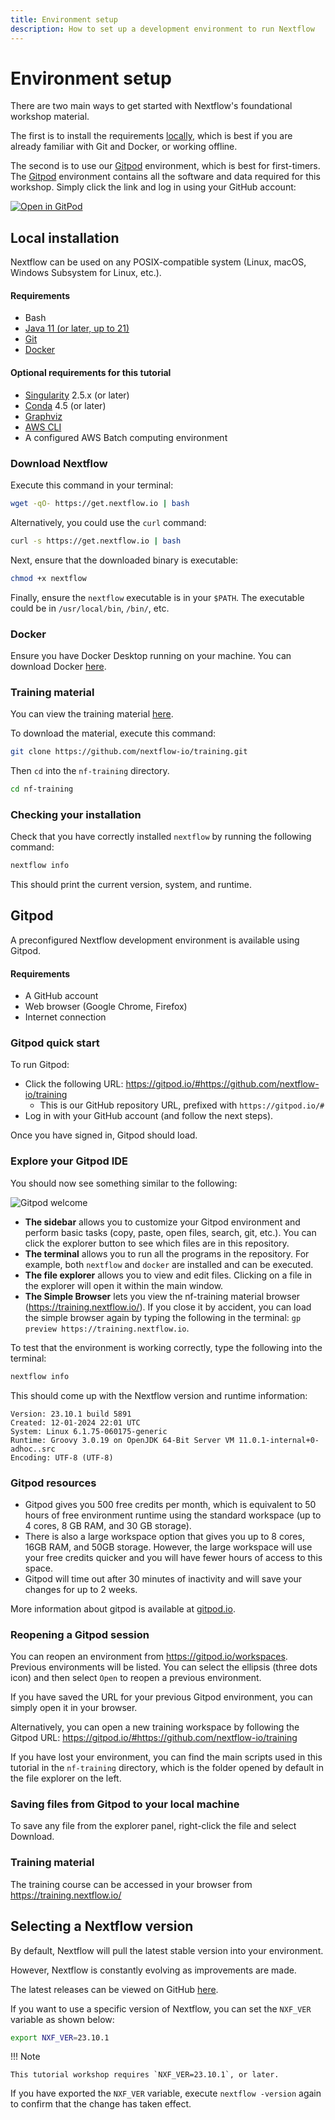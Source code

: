 ```yaml
---
title: Environment setup
description: How to set up a development environment to run Nextflow
---
```


# Environment setup

There are two main ways to get started with Nextflow's foundational workshop material.

The first is to install the requirements [locally](#local-installation), which is best if you are already familiar with Git and Docker, or working offline.

The second is to use our [Gitpod](#gitpod) environment, which is best for first-timers. The [Gitpod](#gitpod) environment contains all the software and data required for this workshop. Simply click the link and log in using your GitHub account:

[![Open in GitPod](https://img.shields.io/badge/Gitpod-%20Open%20in%20Gitpod-908a85?logo=gitpod)](https://gitpod.io/#https://github.com/nextflow-io/training)

## Local installation

Nextflow can be used on any POSIX-compatible system (Linux, macOS, Windows Subsystem for Linux, etc.).

#### Requirements

-   Bash
-   [Java 11 (or later, up to 21)](https://www.oracle.com/technetwork/java/javase/downloads/index.html)
-   [Git](https://git-scm.com/)
-   [Docker](https://docs.docker.com/get-docker/)

#### Optional requirements for this tutorial

-   [Singularity](https://github.com/sylabs/singularity) 2.5.x (or later)
-   [Conda](https://conda.io/) 4.5 (or later)
-   [Graphviz](http://www.graphviz.org/)
-   [AWS CLI](https://aws.amazon.com/cli/)
-   A configured AWS Batch computing environment

### Download Nextflow

Execute this command in your terminal:

```bash
wget -qO- https://get.nextflow.io | bash
```

Alternatively, you could use the `curl` command:

```bash
curl -s https://get.nextflow.io | bash
```

Next, ensure that the downloaded binary is executable:

```bash
chmod +x nextflow
```

Finally, ensure the `nextflow` executable is in your `$PATH`. The executable could be in `/usr/local/bin`, `/bin/`, etc.

### Docker

Ensure you have Docker Desktop running on your machine. You can download Docker [here](https://docs.docker.com/get-docker/).

### Training material

You can view the training material [here](https://training.nextflow.io/).

To download the material, execute this command:

```bash
git clone https://github.com/nextflow-io/training.git
```

Then `cd` into the `nf-training` directory.

```bash
cd nf-training
```

### Checking your installation

Check that you have correctly installed `nextflow` by running the following command:

```bash
nextflow info
```

This should print the current version, system, and runtime.

## Gitpod

A preconfigured Nextflow development environment is available using Gitpod.

#### Requirements

-   A GitHub account
-   Web browser (Google Chrome, Firefox)
-   Internet connection

### Gitpod quick start

To run Gitpod:

-   Click the following URL: <https://gitpod.io/#https://github.com/nextflow-io/training>
    -   This is our GitHub repository URL, prefixed with `https://gitpod.io/#`
-   Log in with your GitHub account (and follow the next steps).

Once you have signed in, Gitpod should load.

### Explore your Gitpod IDE

You should now see something similar to the following:

![Gitpod welcome](img/gitpod.welcome.png)

-   **The sidebar** allows you to customize your Gitpod environment and perform basic tasks (copy, paste, open files, search, git, etc.). You can click the explorer button to see which files are in this repository.
-   **The terminal** allows you to run all the programs in the repository. For example, both `nextflow` and `docker` are installed and can be executed.
-   **The file explorer** allows you to view and edit files. Clicking on a file in the explorer will open it within the main window.
-   **The Simple Browser** lets you view the nf-training material browser (<https://training.nextflow.io/>). If you close it by accident, you can load the simple browser again by typing the following in the terminal: `gp preview https://training.nextflow.io`.

To test that the environment is working correctly, type the following into the terminal:

```bash
nextflow info
```

This should come up with the Nextflow version and runtime information:

```console
Version: 23.10.1 build 5891
Created: 12-01-2024 22:01 UTC
System: Linux 6.1.75-060175-generic
Runtime: Groovy 3.0.19 on OpenJDK 64-Bit Server VM 11.0.1-internal+0-adhoc..src
Encoding: UTF-8 (UTF-8)
```

### Gitpod resources

-   Gitpod gives you 500 free credits per month, which is equivalent to 50 hours of free environment runtime using the standard workspace (up to 4 cores, 8 GB RAM, and 30 GB storage).
-   There is also a large workspace option that gives you up to 8 cores, 16GB RAM, and 50GB storage. However, the large workspace will use your free credits quicker and you will have fewer hours of access to this space.
-   Gitpod will time out after 30 minutes of inactivity and will save your changes for up to 2 weeks.

More information about gitpod is available at [gitpod.io](https://www.gitpod.io).

### Reopening a Gitpod session

You can reopen an environment from <https://gitpod.io/workspaces>. Previous environments will be listed. You can select the ellipsis (three dots icon) and then select `Open` to reopen a previous environment.

If you have saved the URL for your previous Gitpod environment, you can simply open it in your browser.

Alternatively, you can open a new training workspace by following the Gitpod URL: <https://gitpod.io/#https://github.com/nextflow-io/training>

If you have lost your environment, you can find the main scripts used in this tutorial in the `nf-training` directory, which is the folder opened by default in the file explorer on the left.

### Saving files from Gitpod to your local machine

To save any file from the explorer panel, right-click the file and select Download.

### Training material

The training course can be accessed in your browser from <https://training.nextflow.io/>

## Selecting a Nextflow version

By default, Nextflow will pull the latest stable version into your environment.

However, Nextflow is constantly evolving as improvements are made.

The latest releases can be viewed on GitHub [here](https://github.com/nextflow-io/nextflow).

If you want to use a specific version of Nextflow, you can set the `NXF_VER` variable as shown below:

```bash
export NXF_VER=23.10.1
```

!!! Note

    This tutorial workshop requires `NXF_VER=23.10.1`, or later.

If you have exported the `NXF_VER` variable, execute `nextflow -version` again to confirm that the change has taken effect.
